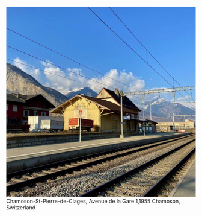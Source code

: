 ![IMG329](photos/IMG329.jpeg)
Chamoson-St-Pierre-de-Clages, Avenue de la Gare 1,1955 Chamoson, Switzerland